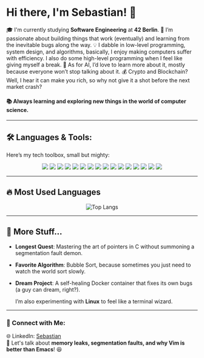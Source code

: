 # Hi there, I'm Sebastian! 👋

🎓 I'm currently studying **Software Engineering** at **42 Berlin**.
🚀 I’m passionate about building things that work (eventually) and learning from the inevitable bugs along the way.
💡 I dabble in low-level programming, system design, and algorithms, basically, I enjoy making computers suffer with efficiency. I also do some high-level programming when I feel like giving myself a break.
🤖 As for AI, I’d love to learn more about it, mostly because everyone won’t stop talking about it.
💰 Crypto and Blockchain? Well, I hear it can make you rich, so why not give it a shot before the next market crash?
#### 📚 Always learning and exploring new things in the world of **computer science**.

---

## 🛠️ Languages & Tools:
Here’s my tech toolbox, small but mighty:

<p align="center">
  <img src="https://img.shields.io/badge/C-00599C?style=for-the-badge&logo=c&logoColor=white" />
  <img src="https://img.shields.io/badge/C++-00599C?style=for-the-badge&logo=c%2B%2B&logoColor=white" />
  <img src="https://img.shields.io/badge/Kotlin-0095D5?style=for-the-badge&logo=kotlin&logoColor=white" />
  <img src="https://img.shields.io/badge/Python-3776AB?style=for-the-badge&logo=python&logoColor=white" />
  <img src="https://img.shields.io/badge/Solidity-363636?style=for-the-badge&logo=solidity&logoColor=white" />
  <img src="https://img.shields.io/badge/HTML5-E34F26?style=for-the-badge&logo=html5&logoColor=white" />
  <img src="https://img.shields.io/badge/CSS3-1572B6?style=for-the-badge&logo=css3&logoColor=white" />
  <img src="https://img.shields.io/badge/Docker-2496ED?style=for-the-badge&logo=docker&logoColor=white" />
  <img src="https://img.shields.io/badge/NGINX-009639?style=for-the-badge&logo=nginx&logoColor=white" />
  <img src="https://img.shields.io/badge/Networking%20&%20Subnetting-0A66C2?style=for-the-badge&logo=openstack&logoColor=white" />
  <img src="https://img.shields.io/badge/Linux-FCC624?style=for-the-badge&logo=linux&logoColor=black" />
  <img src="https://img.shields.io/badge/Bash-4EAA25?style=for-the-badge&logo=gnu-bash&logoColor=white" />
  <img src="https://img.shields.io/badge/Valgrind-352C2C?style=for-the-badge&logo=valgrind&logoColor=white" />
  <img src="https://img.shields.io/badge/GDB-000000?style=for-the-badge&logo=gnu&logoColor=white" />
  <img src="https://img.shields.io/badge/Git-F05032?style=for-the-badge&logo=git&logoColor=white" />
  <img src="https://img.shields.io/badge/GitHub-181717?style=for-the-badge&logo=github&logoColor=white" />
</p>

---

## 🔥 Most Used Languages
<p align="center">
  <img src="https://github-readme-stats.vercel.app/api/top-langs/?username=42-student&layout=compact&theme=dark&hide=Jupyter%20Notebook&langs_count=12&count_private=true" alt="Top Langs" />
</p>

---

## 🌌 More Stuff...
- **Longest Quest**: Mastering the art of pointers in C without summoning a segmentation fault demon.
- **Favorite Algorithm**: Bubble Sort, because sometimes you just need to watch the world sort slowly.
- **Dream Project**: A self-healing Docker container that fixes its own bugs (a guy can dream, right?).

  I’m also experimenting with **Linux** to feel like a terminal wizard.

---

### 🔗 Connect with Me:
🌐 LinkedIn: [Sebastian](https://linkedin.com/in/sebastian-marginean/)  
💬 Let's talk about **memory leaks, segmentation faults, and why Vim is better than Emacs**! 😆
